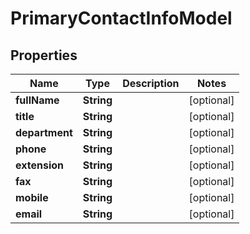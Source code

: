 
# PrimaryContactInfoModel

## Properties
Name | Type | Description | Notes
------------ | ------------- | ------------- | -------------
**fullName** | **String** |  |  [optional]
**title** | **String** |  |  [optional]
**department** | **String** |  |  [optional]
**phone** | **String** |  |  [optional]
**extension** | **String** |  |  [optional]
**fax** | **String** |  |  [optional]
**mobile** | **String** |  |  [optional]
**email** | **String** |  |  [optional]



